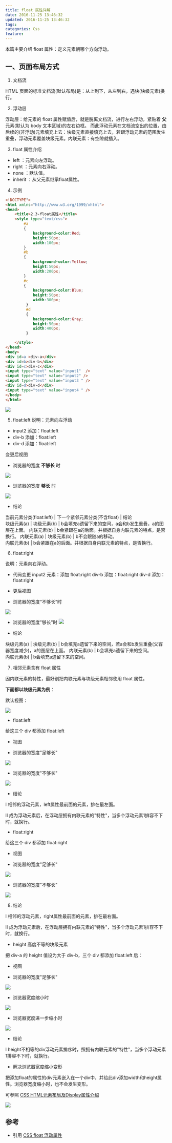 ```yaml
---
title: float 属性详解
date: 2016-11-25 13:46:32
updated: 2016-11-25 13:46:32
tags:
categories: Css
feature:
---
```


本篇主要介绍 float 属性：定义元素朝哪个方向浮动。

## 一、页面布局方式

1. 文档流

HTML 页面的标准文档流(默认布局)是：从上到下，从左到右，遇块(块级元素)换行。

2. 浮动层

浮动层：给元素的 float 属性赋值后，就是脱离文档流，进行左右浮动，紧贴着 **父** 元素(默认为 body 文本区域)的左右边框。
而此浮动元素在文档流空出的位置，由后续的(非浮动)元素填充上去：块级元素直接填充上去，若跟浮动元素的范围发生重叠，浮动元素覆盖块级元素。内联元素：有空隙就插入。

3. float 属性介绍
- left ：元素向左浮动。
- right ：元素向右浮动。
- none ：默认值。
- inherit ：从父元素继承float属性。

4. 示例
```html
<!DOCTYPE">
<html xmlns="http://www.w3.org/1999/xhtml">
<head>
    <title>2.3-float属性</title>
    <style type="text/css">
        #a
        {
            background-color:Red;
            height:50px;
            width:100px;
        }
        #b
        {
            background-color:Yellow;    
            height:50px;
            width:200px;
        }
        #c
        {
            background-color:Blue;   
            height:50px;
            width:300px;
         }
         #d
         {
            background-color:Gray;
            height:50px;
            width:400px;
         }

    </style>
</head>
<body>
<div id=a >div-a</div>
<div id=b>div-b</div>
<div id=c>div-c</div>
<input type="text" value="input1"  />
<input type="text" value="input2" />
<input type="text" value="input3 " />
<div id=d>div-d</div>
<input type="text" value="input4 " />
</body>
</html>
```
![](http://images.cnitblog.com/blog/153475/201307/24170209-132155d5089d4f478e8c303a7129fbfa.jpg)

5. float:left
说明：元素向左浮动

- input2 添加：float:left
- div-b 添加：float:left
- div-d 添加：float:left

变更后视图

- 浏览器的宽度 **不够长** 时

![](http://images.cnitblog.com/blog/153475/201307/24171643-c8b2d2cd7f42459497c1087f978c9991.jpg)

- 浏览器的宽度 **够长** 时

![](http://images.cnitblog.com/blog/153475/201307/24171704-ac4397cbb1a6461d9e8b3ffa9257d08c.jpg)

- 结论

当前元素分类(float:left) | 下一个紧邻元素分类(不含float)           | 结论                            
块级元素(a)            | 块级元素(b)                      | b会填充a遗留下来的空间，a会和b发生重叠，a的图层在上面。
内联元素(b)            | b会紧跟在a的后面。并根据自身内联元素的特点，是否换行。
内联元素(a)            | 块级元素(b)                      | b不会跟随a的移动。      
内联元素(b)            | b会紧跟在a的后面。并根据自身内联元素的特点，是否换行。

6. float:right

说明：元素向右浮动。

- 代码变更
input2 元素：添加 float:right
div-b 添加：float:right
div-d 添加：float:right

- 更后视图

- 浏览器的宽度“不够长”时

![](http://images.cnitblog.com/blog/153475/201307/24174501-436dcc9ebd8c4c1aa898a9d1c0162962.jpg)

- 浏览器的宽度"够长"时
![](http://images.cnitblog.com/blog/153475/201307/24174556-cba26cf986604edda876ce4e8594fade.jpg)

- 结论

块级元素(a)             | 块级元素(b)             | b会填充a遗留下来的空间，若a会和b发生重叠(父容器宽度减少)，a的图层在上面。
内联元素(b)             | b会填充a遗留下来的空间。      
内联元素(b)             | b会填充a遗留下来的空间。      

7. 相邻元素含有 float 属性 

因内联元素的特性，最好别把内联元素与块级元素相邻使用 float 属性。

**下面都以块级元素为例**：

默认视图：

![](http://images.cnitblog.com/blog/153475/201307/25140619-ed75ecf3f321440fab8a324c35254c20.jpg)

- float:left

给这三个 div 都添加 float:left

-  视图

- 浏览器的宽度"足够长"

![](http://images.cnitblog.com/blog/153475/201307/25140907-cc5496849bf84aceb44f80f8c6183c55.jpg)

- 浏览器的宽度"不够长"

![](http://images.cnitblog.com/blog/153475/201307/25140946-0a95c5527da644d2b5167d6d1dc0bafa.jpg)

-  结论

Ⅰ 相邻的浮动元素，left属性最前面的元素，排在最左面。

Ⅱ 成为浮动元素后，在浮动层拥有内联元素的"特性"，当多个浮动元素1排容不下时，就换行。

-  float:right

给这三个 div 都添加 float:right

-  视图

- 浏览器的宽度"足够长"

![](http://images.cnitblog.com/blog/153475/201307/25144514-b25819a9c4f542d7b87ea64c8420ad28.jpg)

- 浏览器的宽度"不够长"

![](http://images.cnitblog.com/blog/153475/201307/25144531-81182a0d072448b29ce9ddd13ecb760b.jpg)

8. 结论

Ⅰ 相邻的浮动元素，right属性最前面的元素，排在最右面。

Ⅱ 成为浮动元素后，在浮动层拥有内联元素的"特性"，当多个浮动元素1排容不下时，就换行。

- height 高度不等的块级元素

把 div-a 的 height 值设为大于 div-b，三个 div 都添加 float:left 后：

- 视图

- 浏览器的宽度"足够长"

![](http://images.cnitblog.com/blog/153475/201307/25145924-32c677134ee24f2ea1a2039f4063c06b.jpg)

- 浏览器宽度缩小时

![](http://images.cnitblog.com/blog/153475/201307/25150141-8743a30a4b2f40c9999c78e42e72a51b.jpg)

- 浏览器宽度进一步缩小时

![](http://images.cnitblog.com/blog/153475/201307/25150159-29548a6c6d33403eb8d4fe657f272a1a.jpg)

- 结论

Ⅰ height不相等的div浮动元素排序时，照拥有内联元素的"特性"，当多个浮动元素1排容不下时，就换行。

- 解决浏览器宽度缩小变形

把添加float的属性的div元素嵌入在一个div中，并给此div添加width和height属性。浏览器宽度缩小时，也不会发生变形。

可参照 [CSS HTML元素布局及Display属性介绍](http://www.cnblogs.com/polk6/p/3185692.html)

![](http://images.cnitblog.com/blog/153475/201307/25151347-2699a7aec1d1489cadea96478892a70a.jpg)

## 参考
- 引用 [CSS float 浮动属性](http://www.cnblogs.com/polk6/p/3142187.html)